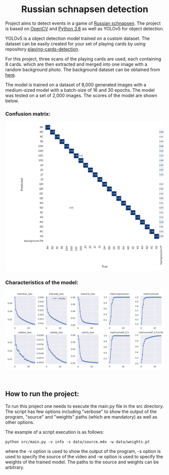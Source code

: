 <center><h1>Russian schnapsen detection</h1></center>

Project aims to detect events in a game of [Russian schnapsen](https://en.wikipedia.org/wiki/Russian_Schnapsen). The project is based on [OpenCV](https://opencv.org/) and [Python 3.8](https://www.python.org/) as well as YOLOv5 for object detection. 

YOLOv5 is a object detection model trained on a custom dataset. The dataset can be easily created for your set of playing cards by using repository [playing-cards-detection](https://github.com/Vosloo/playing-cards-detection). 

For this project, three scans of the playing cards are used, each containing 8 cards. which are then extracted and merged into one image with a random background photo. The background dataset can be obtained from [here](https://www.robots.ox.ac.uk/~vgg/data/dtd/).

The model is trained on a dataset of 8,000 generated images with a medium-sized model with a batch-size of 16 and 30 epochs. The model was tested on a set of 2,000 images. The scores of the model are shown below.

<h3>Confusion matrix:</h3>

<img src="images/confusion_matrix.png" alt="Confusion matrix" width="700"/>

<h3>Characteristics of the model:</h3>

<img src="images/charts.png" alt="Characteristics" width="700"/>

<br><h2>How to run the project:</h2>
To run this project one needs to execute the main.py file in the src directory. The script has few options including "verbose" to show the output of the program, "source" and "weights" paths (which are mandatory) as well as other options. 

The example of a script execution is as follows:
```
python src/main.py -v info -s data/source.m4v -w data/weights.pt
```
where the -v option is used to show the output of the program, -s option is used to specify the source of the video and -w option is used to specify the weights of the trained model. The paths to the source and weights can be arbitrary.